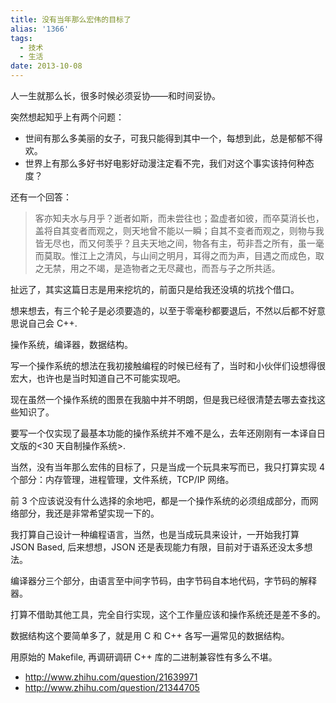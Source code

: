 ```yaml
---
title: 没有当年那么宏伟的目标了
alias: '1366'
tags:
  - 技术
  - 生活
date: 2013-10-08
---
```


人一生就那么长，很多时候必须妥协——和时间妥协。

突然想起知乎上有两个问题：

*   世间有那么多美丽的女子，可我只能得到其中一个，每想到此，总是郁郁不得欢。
*   世界上有那么多好书好电影好动漫注定看不完，我们对这个事实该持何种态度？

还有一个回答：

> 客亦知夫水与月乎？逝者如斯，而未尝往也；盈虚者如彼，而卒莫消长也，盖将自其变者而观之，则天地曾不能以一瞬；自其不变者而观之，则物与我皆无尽也，而又何羡乎？且夫天地之间，物各有主，苟非吾之所有，虽一毫而莫取。惟江上之清风，与山间之明月，耳得之而为声，目遇之而成色，取之无禁，用之不竭，是造物者之无尽藏也，而吾与子之所共适。

扯远了，其实这篇日志是用来挖坑的，前面只是给我还没填的坑找个借口。

想来想去，有三个轮子是必须要造的，以至于零毫秒都要退后，不然以后都不好意思说自己会 C++.

操作系统，编译器，数据结构。

写一个操作系统的想法在我初接触编程的时候已经有了，当时和小伙伴们设想得很宏大，也许也是当时知道自己不可能实现吧。

现在虽然一个操作系统的图景在我脑中并不明朗，但是我已经很清楚去哪去查找这些知识了。

要写一个仅实现了最基本功能的操作系统并不难不是么，去年还刚刚有一本译自日文版的<30 天自制操作系统>.

当然，没有当年那么宏伟的目标了，只是当成一个玩具来写而已，我只打算实现 4 个部分：内存管理，进程管理，文件系统，TCP/IP 网络。

前 3 个应该说没有什么选择的余地吧，都是一个操作系统的必须组成部分，而网络部分，我还是非常希望实现一下的。

我打算自己设计一种编程语言，当然，也是当成玩具来设计，一开始我打算 JSON Based, 后来想想，JSON 还是表现能力有限，目前对于语系还没太多想法。

编译器分三个部分，由语言至中间字节码，由字节码自本地代码，字节码的解释器。

打算不借助其他工具，完全自行实现，这个工作量应该和操作系统还是差不多的。

数据结构这个要简单多了，就是用 C 和 C++ 各写一遍常见的数据结构。

用原始的 Makefile, 再调研调研 C++ 库的二进制兼容性有多么不堪。

*   http://www.zhihu.com/question/21639971
*   http://www.zhihu.com/question/21344705
